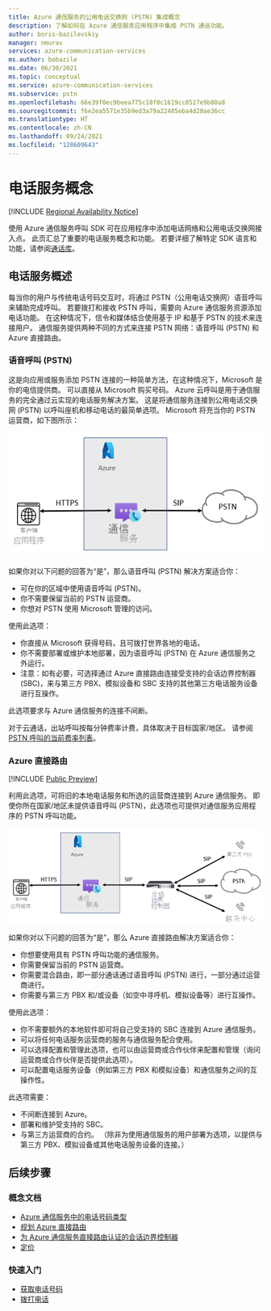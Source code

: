 ```yaml
---
title: Azure 通信服务的公用电话交换网 (PSTN) 集成概念
description: 了解如何在 Azure 通信服务应用程序中集成 PSTN 通话功能。
author: boris-bazilevskiy
manager: nmurav
services: azure-communication-services
ms.author: bobazile
ms.date: 06/30/2021
ms.topic: conceptual
ms.service: azure-communication-services
ms.subservice: pstn
ms.openlocfilehash: 66e39f0ec9beea775c18f0c1619cc8517e9b80a8
ms.sourcegitcommit: f6e2ea5571e35b9ed3a79a22485eba4d20ae36cc
ms.translationtype: HT
ms.contentlocale: zh-CN
ms.lasthandoff: 09/24/2021
ms.locfileid: "128609643"
---
```

# <a name="telephony-concepts"></a>电话服务概念

[!INCLUDE [Regional Availability Notice](../../includes/regional-availability-include.md)]

使用 Azure 通信服务呼叫 SDK 可在应用程序中添加电话网络和公用电话交换网接入点。 此页汇总了重要的电话服务概念和功能。 若要详细了解特定 SDK 语言和功能，请参阅[通话库](../../quickstarts/voice-video-calling/calling-client-samples.md)。

## <a name="overview-of-telephony"></a>电话服务概述
每当你的用户与传统电话号码交互时，将通过 PSTN（公用电话交换网）语音呼叫来辅助完成呼叫。 若要拨打和接收 PSTN 呼叫，需要向 Azure 通信服务资源添加电话功能。 在这种情况下，信令和媒体结合使用基于 IP 和基于 PSTN 的技术来连接用户。 通信服务提供两种不同的方式来连接 PSTN 网络：语音呼叫 (PSTN) 和 Azure 直接路由。

### <a name="voice-calling-pstn"></a>语音呼叫 (PSTN)

这是向应用或服务添加 PSTN 连接的一种简单方法，在这种情况下，Microsoft 是你的电信提供商。 可以直接从 Microsoft 购买号码。 Azure 云呼叫是用于通信服务的完全通过云实现的电话服务解决方案。 这是将通信服务连接到公用电话交换网 (PSTN) 以呼叫座机和移动电话的最简单选项。 Microsoft 将充当你的 PSTN 运营商，如下图所示：

![语音呼叫 (PSTN) 图表。](../media/telephony-concept/azure-calling-diagram.png)

如果你对以下问题的回答为“是”，那么语音呼叫 (PSTN) 解决方案适合你：
- 可在你的区域中使用语音呼叫 (PSTN)。
- 你不需要保留当前的 PSTN 运营商。
- 你想对 PSTN 使用 Microsoft 管理的访问。

使用此选项：
- 你直接从 Microsoft 获得号码，且可拨打世界各地的电话。
- 你不需要部署或维护本地部署，因为语音呼叫 (PSTN) 在 Azure 通信服务之外运行。
- 注意：如有必要，可选择通过 Azure 直接路由连接受支持的会话边界控制器 (SBC)，来与第三方 PBX、模拟设备和 SBC 支持的其他第三方电话服务设备进行互操作。

此选项要求与 Azure 通信服务的连接不间断。  

对于云通话，出站呼叫按每分钟费率计费，具体取决于目标国家/地区。 请参阅 [PSTN 呼叫的当前费率列表](https://github.com/Azure/Communication/blob/master/pricing/communication-services-pstn-rates.csv)。

### <a name="azure-direct-routing"></a>Azure 直接路由

[!INCLUDE [Public Preview](../../includes/public-preview-include-document.md)]

利用此选项，可将旧的本地电话服务和所选的运营商连接到 Azure 通信服务。 即使你所在国家/地区未提供语音呼叫 (PSTN)，此选项也可提供对通信服务应用程序的 PSTN 呼叫功能。 

![Azure 直接路由图表。](../media/telephony-concept/sip-interface-diagram.png)

如果你对以下问题的回答为“是”，那么 Azure 直接路由解决方案适合你：

- 你想要使用具有 PSTN 呼叫功能的通信服务。
- 你需要保留当前的 PSTN 运营商。
- 你需要混合路由，即一部分通话通过语音呼叫 (PSTN) 进行，一部分通过运营商进行。
- 你需要与第三方 PBX 和/或设备（如空中寻呼机、模拟设备等）进行互操作。

使用此选项：

- 你不需要额外的本地软件即可将自己受支持的 SBC 连接到 Azure 通信服务。
- 可以将任何电话服务运营商的服务与通信服务配合使用。
- 可以选择配置和管理此选项，也可以由运营商或合作伙伴来配置和管理（询问运营商或合作伙伴是否提供此选项）。
- 可以配置电话服务设备（例如第三方 PBX 和模拟设备）和通信服务之间的互操作性。

此选项需要：

- 不间断连接到 Azure。
- 部署和维护受支持的 SBC。
- 与第三方运营商的合约。 （除非为使用通信服务的用户部署为选项，以提供与第三方 PBX、模拟设备或其他电话服务设备的连接。）

## <a name="next-steps"></a>后续步骤

### <a name="conceptual-documentation"></a>概念文档

- [Azure 通信服务中的电话号码类型](./plan-solution.md)
- [规划 Azure 直接路由](./direct-routing-infrastructure.md)
- [为 Azure 通信服务直接路由认证的会话边界控制器](./certified-session-border-controllers.md)
- [定价](../pricing.md)

### <a name="quickstarts"></a>快速入门

- [获取电话号码](../../quickstarts/telephony-sms/get-phone-number.md)
- [拨打电话](../../quickstarts/voice-video-calling/pstn-call.md)
